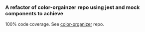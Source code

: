 ### A refactor of color-orgainzer repo using jest and mock components to achieve
100% code coverage.
See [color-organizer](https://github.com/StaceyWhitmore/color-organizer) repo.
